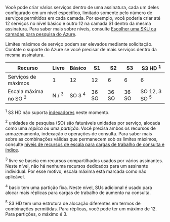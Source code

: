 Você pode criar vários serviços dentro de uma assinatura, cada um deles configurado em um nível específico, limitado somente pelo número de serviços permitidos em cada camada. Por exemplo, você poderia criar até 12 serviços no nível básico e outro 12 na camada S1 dentro da mesma assinatura. Para saber mais sobre níveis, consulte [Escolher uma SKU ou camadas para pesquisa do Azure](../articles/search/search-sku-tier.md).

Limites máximos de serviço podem ser elevados mediante solicitação. Contate o suporte do Azure se você precisar de mais serviços dentro da mesma assinatura.

Recurso|Livre|Básico|S1|S2|S3 |S3 HD <sup>1</sup>
---|---|---|---|----|---|----
Serviços de máximos |1 |12 |12  |6 |6 |6 
Escala máxima no SO <sup>2</sup>|N / <sup>3</sup>|SO 3 <sup>4</sup> |36 SO|36 SO|36 SO|SO 12, 3 SO <sup>5</sup>

<sup>1</sup> S3 HD não suporta [indexadores](../articles/search/search-indexer-overview.md) neste momento. 

<sup>2</sup> unidades de pesquisa (SO) são faturáveis unidades por serviço, alocada como uma *réplica* ou uma *partição*. Você precisa ambos os recursos de armazenamento, indexação e operações de consulta. Para saber mais sobre as combinações válidas que permanecem sob os limites máximos, consulte [níveis de recursos de escala para cargas de trabalho de consulta e índice](../articles/search/search-capacity-planning.md). 

<sup>3</sup> livre se baseia em recursos compartilhados usados por vários assinantes. Neste nível, não há nenhuma recursos dedicados para um assinante individual. Por esse motivo, escala máxima está marcada como não aplicável.

<sup>4</sup> basic tem uma partição fixa. Neste nível, SUs adicional é usado para alocar mais réplicas para cargas de trabalho de aumento na consulta.

<sup>5</sup> S3 HD tem uma estrutura de alocação diferentes em termos de combinações permitidas. Para réplicas, você pode ter um máximo de 12. Para partições, o máximo é 3.




